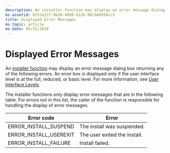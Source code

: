 ```yaml
---
description: An installer function may display an error message dialog box returning any of the following errors. An error box is displayed only if the user interface level is at the full, reduced, or basic level. For more information, see User Interface Levels.
ms.assetid: 0153a21f-9b26-4088-b12b-96c9e6918cc3
title: Displayed Error Messages
ms.topic: article
ms.date: 05/31/2018
---
```


# Displayed Error Messages

An [installer function](installer-function-reference.md) may display an error message dialog box returning any of the following errors. An error box is displayed only if the user interface level is at the full, reduced, or basic level. For more information, see [User Interface Levels](user-interface-levels.md).

The installer functions only display error messages that are in the following table. For errors not in this list, the caller of the function is responsible for handling the display of error messages.



| Error code               | Error                        |
|--------------------------|------------------------------|
| ERROR\_INSTALL\_SUSPEND  | The install was suspended.   |
| ERROR\_INSTALL\_USEREXIT | The user exited the install. |
| ERROR\_INSTALL\_FAILURE  | Install failed.              |



 

 

 



